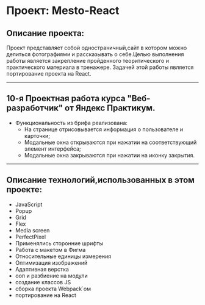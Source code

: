 # Проект: Mesto-React

## Описание проекта:
Проект представляет собой одностраничный,сайт в котором можно делиться фотографиями и рассказывать о себе.Целью выполнения работы является закрепление пройденного теоритического и практического материала в тренажере.
Задачей этой работы является портирование проекта на React.

-----------------------
## 10-я Проектная работа курса "Веб-разработчик" от Яндекс Практикум.
* Функциональность из брифа реализована:
  + На странице отрисовывается информация о пользователе и карточки;
  + Модальные окна открываются при нажатии на соответствующий элемент интерфейса;
  + Модальные окна закрываются при нажатии на иконку закрытия.

----------------------

## Описание технологий,использованных в этом проекте:
* JavaScript
* Popup
* Grid
* Flex
* Media screen
* PerfectPixel
* Применялись сторонние шрифты
* Работа с макетом в Фигма
* Относительные единицы измерения
* Оптимизация изображений
* Адаптивная верстка
* ооп и разбиение на модули
* создание классов JS
* сборка проекта Webpack`ом
* портирование на React
